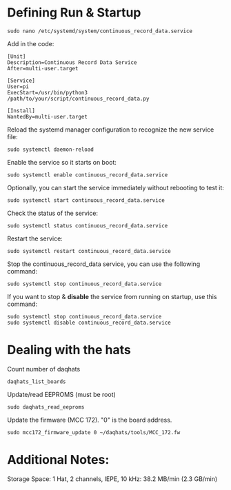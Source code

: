 # Defining Run & Startup

```
sudo nano /etc/systemd/system/continuous_record_data.service
```
Add in the code:
```
[Unit]
Description=Continuous Record Data Service
After=multi-user.target

[Service]
User=pi
ExecStart=/usr/bin/python3 /path/to/your/script/continuous_record_data.py

[Install]
WantedBy=multi-user.target
```

Reload the systemd manager configuration to recognize the new service file:
```
sudo systemctl daemon-reload
```

Enable the service so it starts on boot:

```
sudo systemctl enable continuous_record_data.service
```
Optionally, you can start the service immediately without rebooting to test it:

```
sudo systemctl start continuous_record_data.service
```

Check the status of the service:

```
sudo systemctl status continuous_record_data.service
```

Restart the service:
```
sudo systemctl restart continuous_record_data.service
```

Stop the continuous_record_data service, you can use the following command:
```
sudo systemctl stop continuous_record_data.service
```

If you want to stop & **disable** the service from running on startup, use this command: 
```
sudo systemctl stop continuous_record_data.service
sudo systemctl disable continuous_record_data.service
```

# Dealing with the hats

Count number of daqhats
```
daqhats_list_boards
```

Update/read EEPROMS (must be root)
```
sudo daqhats_read_eeproms 
```

Update the firmware (MCC 172). "0" is the board address.

```
sudo mcc172_firmware_update 0 ~/daqhats/tools/MCC_172.fw
```

# Additional Notes: 

Storage Space: 1 Hat, 2 channels, IEPE, 10 kHz: 38.2 MB/min (2.3 GB/min)